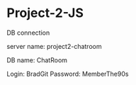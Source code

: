 # Project-2-JS

DB connection

server name: project2-chatroom

DB name: ChatRoom

Login: BradGit
Password: MemberThe90s